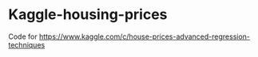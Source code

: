 # Kaggle-housing-prices
Code for https://www.kaggle.com/c/house-prices-advanced-regression-techniques
